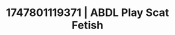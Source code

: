 ---
categories:
- AI lover POV
- Femdom wrestling
- Intimate reveal
- Facial finish
- VR porn
image: /assets/images/1747801119371.jpg
layout: post
seo:
  description: Featured content with exclusive Scat Fetish, ABDL Play. HD images available.
  keywords: Scat Fetish, ABDL Play
  og_image: /assets/images/1747801119371.jpg
  schema_type: VisualArtwork
tags:
- '#1747801119371'
- ABDL Play
- Scat Fetish
title: 1747801119371 | ABDL Play Scat Fetish
---